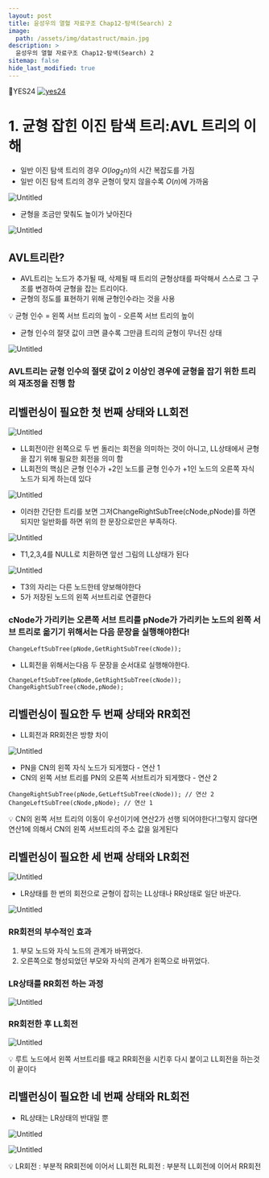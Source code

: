 ```yaml
---
layout: post
title: 윤성우의 열혈 자료구조 Chap12-탐색(Search) 2
image:
  path: /assets/img/datastruct/main.jpg
description: >
  윤성우의 열혈 자료구조 Chap12-탐색(Search) 2
sitemap: false
hide_last_modified: true
---
```


📘YES24
[![yes24](/assets/img/datastruct/main.png)](http://www.yes24.com/Product/Goods/6214396)

# 1. 균형 잡힌 이진 탐색 트리:AVL 트리의 이해

- 일반 이진 탐색 트리의 경우 $O(log_2n)$의 시간 복잡도를 가짐
- 일반 이진 탐색 트리의 경우 균형이 맞지 않을수록 $O(n)$에 가까움

![Untitled](/assets/img/datastruct/12/12-1.png)

- 균형을 조금만 맞춰도 높이가 낮아진다

![Untitled](/assets/img/datastruct/12/12-2.png)

## AVL트리란?

- AVL트리는 노드가 추가될 때, 삭제될 때 트리의 균형상태를 파악해서 스스로 그 구조를 변경하여 균형을 잡는 트리이다.
- 균형의 정도를 표현하기 위해 균형인수라는 것을 사용

<aside>
💡 균형 인수 = 왼쪽 서브 트리의 높이 - 오른쪽 서브 트리의 높이

</aside>

- 균형 인수의 절댓 값이 크면 클수록 그만큼 트리의 균형이 무너진 상태

![Untitled](/assets/img/datastruct/12/12-3.png)

### AVL트리는 균형 인수의 절댓 값이 2 이상인 경우에 균형을 잡기 위한 트리의 재조정을 진행 함

## 리벨런싱이 필요한 첫 번째 상태와 LL회전

![Untitled](/assets/img/datastruct/12/12-4.png)

- LL회전이란 왼쪽으로 두 번 돌리는 회전을 의미하는 것이 아니고, LL상태에서 균형을 잡기 위해 필요한 회전을 의미 함
- LL회전의 핵심은 균형 인수가 +2인 노드를 균형 인수가 +1인 노드의 오른쪽 자식 노드가 되게 하는데 있다

![Untitled](/assets/img/datastruct/12/12-5.png)

- 이러한 간단한 트리를 보면 그저ChangeRightSubTree(cNode,pNode)를 하면 되지만 일반화를 하면 위의 한 문장으로만은 부족하다.

![Untitled](/assets/img/datastruct/12/12-6.png)

- T1,2,3,4를 NULL로 치환하면 앞선 그림의 LL상태가 된다

![Untitled](/assets/img/datastruct/12/12-7.png)

- T3의 자리는 다른 노드한테 양보해야한다
- 5가 저장된 노드의 왼쪽 서브트리로 연결한다

### cNode가 가리키는 오른쪽 서브 트리를 pNode가 가리키는 노드의 왼쪽 서브 트리로 옮기기 위해서는 다음 문장을 실행해야한다!

```
ChangeLeftSubTree(pNode,GetRightSubTree(cNode));
```

- LL회전을 위해서는다음 두 문장을 순서대로 실행해야한다.

```
ChangeLeftSubTree(pNode,GetRightSubTree(cNode));
ChangeRightSubTree(cNode,pNode);
```

## 리벨런싱이 필요한 두 번째 상태와 RR회전

- LL회전과 RR회전은 방향 차이

![Untitled](/assets/img/datastruct/12/12-8.png)

- PN을 CN의 왼쪽 자식 노드가 되게했다 - 연산 1
- CN의 왼쪽 서브 트리를 PN의 오른쪽 서브트리가 되게했다 - 연산 2

```
ChangeRightSubTree(pNode,GetLeftSubTree(cNode)); // 연산 2
ChangeLeftSubTree(cNode,pNode); // 연산 1
```

<aside>
💡 CN의 왼쪽 서브 트리의 이동이 우선이기에 연산2가 선행 되어야한다!그렇지 않다면 연산1에 의해서 CN의 왼쪽 서브트리의 주소 값을 잃게된다

</aside>

## 리벨런싱이 필요한 세 번째 상태와 LR회전

![Untitled](/assets/img/datastruct/12/12-9.png)

- LR상태를 한 번의 회전으로 균형이 잡히는 LL상태나 RR상태로 일단 바꾼다.

![Untitled](/assets/img/datastruct/12/12-10.png)

### RR회전의 부수적인 효과

1. 부모 노드와 자식 노드의 관계가 바뀌었다.
2. 오른쪽으로 형성되었던 부모와 자식의 관계가 왼쪽으로 바뀌었다.

### LR상태를 RR회전 하는 과정

![Untitled](/assets/img/datastruct/12/12-11.png)

### RR회전한 후 LL회전

![Untitled](/assets/img/datastruct/12/12-12.png)

<aside>
💡 루트 노드에서 왼쪽 서브트리를 때고 RR회전을 시킨후 다시 붙이고 LL회전을 하는것이 끝이다

</aside>

## 리밸런싱이 필요한 네 번째 상태와 RL회전

- RL상태는 LR상태의 반대일 뿐

![Untitled](/assets/img/datastruct/12/12-13.png)

![Untitled](/assets/img/datastruct/12/12-14.png)

<aside>
💡 LR회전 : 부분적 RR회전에 이어서 LL회전
RL회전 : 부분적 LL회전에 이어서 RR회전

</aside>
